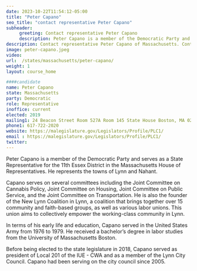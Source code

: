 ```yaml
---
date: 2023-10-22T11:54:12-05:00
title: "Peter Capano"
seo_title: "contact representative Peter Capano"
subheader:
     greeting: Contact representative Peter Capano
     description: Peter Capano is a member of the Democratic Party and serves as a State Representative for the 11th Essex District in the Massachusetts House of Representatives. He represents the towns of Lynn and Nahant.
description: Contact representative Peter Capano of Massachusetts. Contact information for Peter Capano includes email address, phone number, and mailing address.
image: peter-capano.jpeg
video:
url:  /states/massachusetts/peter-capano/
weight: 1
layout: course_home

####candidate
name: Peter Capano
state: Massachusetts
party: Democratic
role: Representative
inoffice: current
elected: 2019
mailing1: 24 Beacon Street Room 527A Room 145 State House Boston, MA 02133
phone1: 617-722-2020
website: https://malegislature.gov/Legislators/Profile/PLC1/
email : https://malegislature.gov/Legislators/Profile/PLC1/
twitter:
---
```


Peter Capano is a member of the Democratic Party and serves as a State Representative for the 11th Essex District in the Massachusetts House of Representatives. He represents the towns of Lynn and Nahant.

Capano serves on several committees including the Joint Committee on Cannabis Policy, Joint Committee on Housing, Joint Committee on Public Service, and the Joint Committee on Transportation. He is also the founder of the New Lynn Coalition in Lynn, a coalition that brings together over 15 community and faith-based groups, as well as various labor unions. This union aims to collectively empower the working-class community in Lynn.

In terms of his early life and education, Capano served in the United States Army from 1976 to 1979. He received a bachelor’s degree in labor studies from the University of Massachusetts Boston.

Before being elected to the state legislature in 2018, Capano served as president of Local 201 of the IUE - CWA and as a member of the Lynn City Council. Capano had been serving on the city council since 2005.
